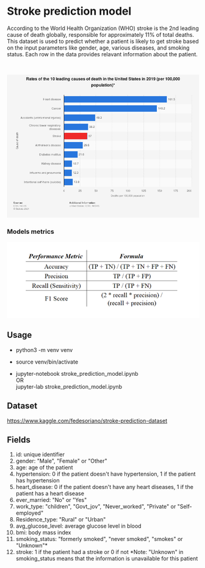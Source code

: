 
# Stroke prediction model 

According to the World Health Organization (WHO) stroke is the 2nd leading cause of death globally, responsible for approximately 11% of total deaths.
This dataset is used to predict whether a patient is likely to get stroke based on the input parameters like gender, age, various diseases, and smoking status. Each row in the data provides relavant information about the patient.

<br>

![Alt text](/img/leading_causes_of_death_USA_2019.png?raw=true)



### Models metrics
![Alt text](/img/metrics.png?raw=true)


## Usage
- python3 -m venv venv
- source venv/bin/activate

- jupyter-notebook stroke_prediction_model.ipynb
<br> OR <br>
jupyter-lab stroke_prediction_model.ipynb


## Dataset
https://www.kaggle.com/fedesoriano/stroke-prediction-dataset

## Fields

1) id: unique identifier
2) gender: "Male", "Female" or "Other"
3) age: age of the patient
4) hypertension: 0 if the patient doesn't have hypertension, 1 if the patient has hypertension
5) heart_disease: 0 if the patient doesn't have any heart diseases, 1 if the patient has a heart disease
6) ever_married: "No" or "Yes"
7) work_type: "children", "Govt_jov", "Never_worked", "Private" or "Self-employed"
8) Residence_type: "Rural" or "Urban"
9) avg_glucose_level: average glucose level in blood
10) bmi: body mass index
11) smoking_status: "formerly smoked", "never smoked", "smokes" or "Unknown"*
12) stroke: 1 if the patient had a stroke or 0 if not
*Note: "Unknown" in smoking_status means that the information is unavailable for this patient
